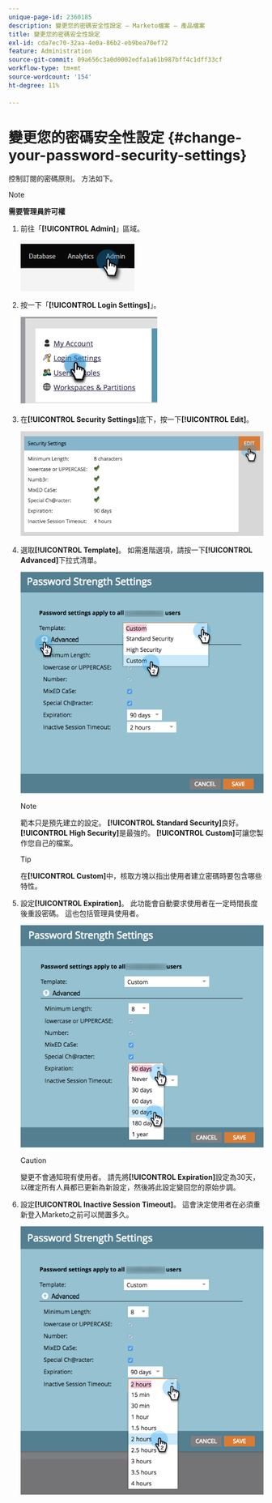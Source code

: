 ```yaml
---
unique-page-id: 2360185
description: 變更您的密碼安全性設定 — Marketo檔案 — 產品檔案
title: 變更您的密碼安全性設定
exl-id: cda7ec70-32aa-4e0a-86b2-eb9bea70ef72
feature: Administration
source-git-commit: 09a656c3a0d0002edfa1a61b987bff4c1dff33cf
workflow-type: tm+mt
source-wordcount: '154'
ht-degree: 11%

---
```


# 變更您的密碼安全性設定 {#change-your-password-security-settings}

控制訂閱的密碼原則。 方法如下。

>[!NOTE]
>
>**需要管理員許可權**

1. 前往「**[!UICONTROL Admin]**」區域。

   ![](assets/change-your-password-security-settings-1.png)

1. 按一下「**[!UICONTROL Login Settings]**」。

   ![](assets/change-your-password-security-settings-2.png)

1. 在&#x200B;**[!UICONTROL Security Settings]**&#x200B;底下，按一下&#x200B;**[!UICONTROL Edit]**。

   ![](assets/change-your-password-security-settings-3.png)

1. 選取&#x200B;**[!UICONTROL Template]**。 如需進階選項，請按一下&#x200B;**[!UICONTROL Advanced]**&#x200B;下拉式清單。

   ![](assets/change-your-password-security-settings-4.png)

   >[!NOTE]
   >
   >範本只是預先建立的設定。 **[!UICONTROL Standard Security]**&#x200B;良好。 **[!UICONTROL High Security]**&#x200B;是最強的。 **[!UICONTROL Custom]**&#x200B;可讓您製作您自己的檔案。

   >[!TIP]
   >
   >在&#x200B;**[!UICONTROL Custom]**&#x200B;中，核取方塊以指出使用者建立密碼時要包含哪些特性。

1. 設定&#x200B;**[!UICONTROL Expiration]**。 此功能會自動要求使用者在一定時間長度後重設密碼。 這也包括管理員使用者。

   ![](assets/change-your-password-security-settings-5.png)

   >[!CAUTION]
   >
   >變更不會通知現有使用者。 請先將&#x200B;**[!UICONTROL Expiration]**&#x200B;設定為30天，以確定所有人員都已更新為新設定，然後將此設定變回您的原始步調。

1. 設定&#x200B;**[!UICONTROL Inactive Session Timeout]**。 這會決定使用者在必須重新登入Marketo之前可以閒置多久。

   ![](assets/change-your-password-security-settings-6.png)
